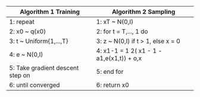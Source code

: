| Algorithm 1 Training             | Algorithm 2 Sampling                      |
|----------------------------------|-------------------------------------------|
| 1: repeat                        | 1: xT ~ N(0,I)                            |
| 2: x0 ~ q(x0)                    | 2: for t = T,..., 1 do                    |
| 3: t ~ Uniform{1,...,T}          | 3: z ~ N(0,I) if t > 1, else x = 0        |
| 4: e ~ N(0,I)                    | 4: x1-1 = 1 2( x1 - 1 - a1,e(x1,t)) + o,x |
| 5: Take gradient descent step on | 5: end for                                |
| 6: until converged               | 6: return x0                              |